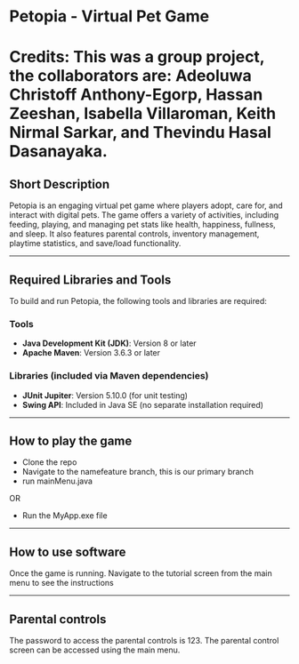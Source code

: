 # Petopia - Virtual Pet Game

# Credits: This was a group project, the collaborators are: Adeoluwa Christoff Anthony-Egorp, Hassan Zeeshan, Isabella Villaroman, Keith Nirmal Sarkar, and Thevindu Hasal Dasanayaka.

## Short Description

Petopia is an engaging virtual pet game where players adopt, care for, and interact with digital pets. The game offers a variety of activities, including feeding, playing, and managing pet stats like health, happiness, fullness, and sleep. It also features parental controls, inventory management, playtime statistics, and save/load functionality.

---

## Required Libraries and Tools

To build and run Petopia, the following tools and libraries are required:

### Tools
- **Java Development Kit (JDK)**: Version 8 or later
- **Apache Maven**: Version 3.6.3 or later

### Libraries (included via Maven dependencies)
- **JUnit Jupiter**: Version 5.10.0 (for unit testing)
- **Swing API**: Included in Java SE (no separate installation required)

---

## How to play the game
- Clone the repo
- Navigate to the namefeature branch, this is our primary branch
- run mainMenu.java

OR 

- Run the MyApp.exe file

---

## How to use software
Once the game is running. Navigate to the tutorial screen from the main menu to see the instructions

---

## Parental controls
  The password to access the parental controls is 123. The parental control screen can be accessed using the main menu.
